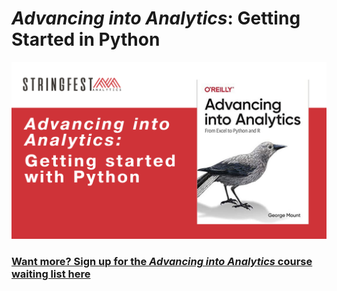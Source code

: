 # *Advancing into Analytics*: Getting Started in Python

![Five things cover](images/cover.png)

### [Want more? Sign up for the _Advancing into Analytics_ course waiting list here](http://stringfestanalytics.com/aina-waiting/)